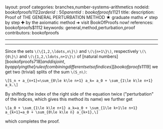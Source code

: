 layout: proof
categories: branches,number-systems-arithmetics
nodeid: bookofproofs$1122
orderid: 50
parentid: bookofproofs$1121
title: 
description:  Proof of THE GENERAL PERTURBATION METHOD &#9733; graduate maths &#10004; step by step &#10010; by the axiomatic method &#10140; visit BookOfProofs now!
references: bookofproofs$1112
keywords: general,method,perturbation,proof
contributors: bookofproofs

---


---

Since the sets `\(\{1,2,\ldots,n\}\)` and `\(\{n+1\}\)`, respectively `\(\{0\}\)` and `\(\{1,2,\ldots,n+1\}\)` of [natural numbers][bookofproofs$718] and disjoint, by applying the [rule of combining different sets of indices][bookofproofs$1119] we get two (trivial) splits of the sum `\(S_n\)`:

`\[S_n + a_{n+1}=\sum_{0\le k\le n+1} a_k= a_0 + \sum_{1\le k\le n+1} a_k.\]`

By shifting the index of the right side of the equation twice ("perturbation" of the indices, which gives this method its name) we further get

`\[a_0 + \sum_{1\le k\le n+1} a_k=a_0 + \sum_{1\le k+1\le n+1} a_{k+1}=a_0 + \sum_{0\le k\le n} a_{k+1},\]`

which completes the proof.
